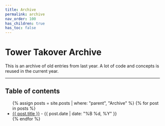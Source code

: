 ```yaml
---
title: Archive
permalink: archive
nav_order: 100
has_children: true
has_toc: false
---
```


# Tower Takover Archive

This is an archive of old entries from last year. A lot of code and concepts is
reused in the current year.

---

<h2 class="text-delta">Table of contents</h2>

<ul id="markdown-toc">
	{% assign posts = site.posts | where: "parent", "Archive" %}
	{% for post in posts %}
	<li>
		<a href="{{ post.url | absolute_url }}">{{ post.title }}</a> 
		- {{ post.date | date: "%B %d, %Y" }}
	</li>
	{% endfor %}
</ul>
